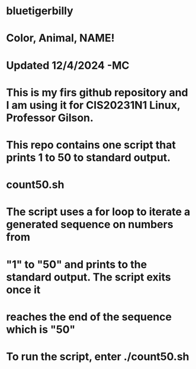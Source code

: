 # bluetigerbilly
# Color, Animal, NAME!

# Updated 12/4/2024 -MC

# This is my firs github repository and I am using it for CIS20231N1 Linux, Professor Gilson.
# This repo contains one script that prints 1 to 50 to standard output.

# count50.sh

# The script uses a for loop to iterate a generated sequence on numbers from
# "1" to "50" and prints to the standard output. The script exits once it 
# reaches the end of the sequence which is "50"

# To run the script, enter ./count50.sh



